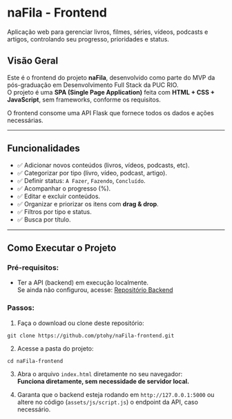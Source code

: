 
# naFila - Frontend
 
Aplicação web para gerenciar livros, filmes, séries, vídeos, podcasts e artigos, controlando seu progresso, prioridades e status.

## Visão Geral

Este é o frontend do projeto **naFila**, desenvolvido como parte do MVP da pós-graduação em Desenvolvimento Full Stack da PUC RIO.  
O projeto é uma **SPA (Single Page Application)** feita com **HTML + CSS + JavaScript**, sem frameworks, conforme os requisitos.

O frontend consome uma API Flask que fornece todos os dados e ações necessárias.

---

## Funcionalidades

- ✅ Adicionar novos conteúdos (livros, vídeos, podcasts, etc).
- ✅ Categorizar por tipo (livro, vídeo, podcast, artigo).
- ✅ Definir status: `A Fazer`, `Fazendo`, `Concluído`.
- ✅ Acompanhar o progresso (%).
- ✅ Editar e excluir conteúdos.
- ✅ Organizar e priorizar os itens com **drag & drop**.
- ✅ Filtros por tipo e status.
- ✅ Busca por título. 

---

## Como Executar o Projeto

### Pré-requisitos:
- Ter a API (backend) em execução localmente.  
Se ainda não configurou, acesse: [Repositório Backend](https://github.com/ptohy/nafila-backend)

### Passos:

1. Faça o download ou clone deste repositório:

```git clone https://github.com/ptohy/naFila-frontend.git```

2. Acesse a pasta do projeto:

```cd naFila-frontend```

3. Abra o arquivo `index.html` diretamente no seu navegador:  
**Funciona diretamente, sem necessidade de servidor local.**

4. Garanta que o backend esteja rodando em `http://127.0.0.1:5000` ou altere no código (`assets/js/script.js`) o endpoint da API, caso necessário.
